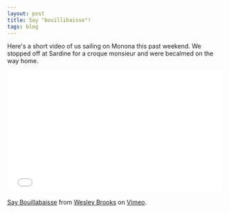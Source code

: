 ```yaml
---
layout: post
title: Say "bouillibaisse"!
tags: blog
---
```


Here's a short video of us sailing on Monona this past weekend. We stopped off at Sardine for a croque monsieur and were becalmed on the way home.

<iframe src="//player.vimeo.com/video/103677498"
    width="500"
    height="281"
    frameborder="0"
    webkitallowfullscreen
    mozallowfullscreen
    allowfullscreen>
</iframe>
<p>
<a href="http://vimeo.com/103677498">Say Bouillabaisse</a> from <a href="http://vimeo.com/buckyphilia">Wesley Brooks</a> on <a href="https://vimeo.com">Vimeo</a>.
</p>